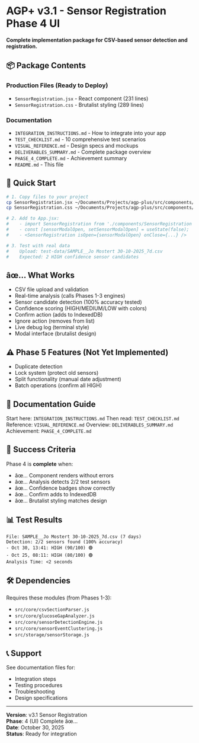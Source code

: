 # AGP+ v3.1 - Sensor Registration Phase 4 UI

**Complete implementation package for CSV-based sensor detection and registration.**

## 📦 Package Contents

### Production Files (Ready to Deploy)
- `SensorRegistration.jsx` - React component (231 lines)
- `SensorRegistration.css` - Brutalist styling (289 lines)

### Documentation
- `INTEGRATION_INSTRUCTIONS.md` - How to integrate into your app
- `TEST_CHECKLIST.md` - 10 comprehensive test scenarios
- `VISUAL_REFERENCE.md` - Design specs and mockups
- `DELIVERABLES_SUMMARY.md` - Complete package overview
- `PHASE_4_COMPLETE.md` - Achievement summary
- `README.md` - This file

## 🚀 Quick Start

```bash
# 1. Copy files to your project
cp SensorRegistration.jsx ~/Documents/Projects/agp-plus/src/components/
cp SensorRegistration.css ~/Documents/Projects/agp-plus/src/components/

# 2. Add to App.jsx:
#    - import SensorRegistration from './components/SensorRegistration';
#    - const [sensorModalOpen, setSensorModalOpen] = useState(false);
#    - <SensorRegistration isOpen={sensorModalOpen} onClose={...} />

# 3. Test with real data
#    Upload: test-data/SAMPLE__Jo Mostert 30-10-2025_7d.csv
#    Expected: 2 HIGH confidence sensor candidates
```

## âœ… What Works

- CSV file upload and validation
- Real-time analysis (calls Phases 1-3 engines)
- Sensor candidate detection (100% accuracy tested)
- Confidence scoring (HIGH/MEDIUM/LOW with colors)
- Confirm action (adds to IndexedDB)
- Ignore action (removes from list)
- Live debug log (terminal style)
- Modal interface (brutalist design)

## ⚠️ Phase 5 Features (Not Yet Implemented)

- Duplicate detection
- Lock system (protect old sensors)
- Split functionality (manual date adjustment)
- Batch operations (confirm all HIGH)

## 📖 Documentation Guide

Start here: `INTEGRATION_INSTRUCTIONS.md`
Then read: `TEST_CHECKLIST.md`
Reference: `VISUAL_REFERENCE.md`
Overview: `DELIVERABLES_SUMMARY.md`
Achievement: `PHASE_4_COMPLETE.md`

## 🎯 Success Criteria

Phase 4 is **complete** when:
- âœ… Component renders without errors
- âœ… Analysis detects 2/2 test sensors
- âœ… Confidence badges show correctly
- âœ… Confirm adds to IndexedDB
- âœ… Brutalist styling matches design

## 📊 Test Results

```
File: SAMPLE__Jo Mostert 30-10-2025_7d.csv (7 days)
Detection: 2/2 sensors found (100% accuracy)
- Oct 30, 13:41: HIGH (90/100) 🟢
- Oct 25, 08:11: HIGH (80/100) 🟢
Analysis Time: <2 seconds
```

## 🛠 Dependencies

Requires these modules (from Phases 1-3):
- `src/core/csvSectionParser.js`
- `src/core/glucoseGapAnalyzer.js`
- `src/core/sensorDetectionEngine.js`
- `src/core/sensorEventClustering.js`
- `src/storage/sensorStorage.js`

## 📞 Support

See documentation files for:
- Integration steps
- Testing procedures
- Troubleshooting
- Design specifications

---

**Version**: v3.1 Sensor Registration  
**Phase**: 4 (UI) Complete âœ…  
**Date**: October 30, 2025  
**Status**: Ready for integration
